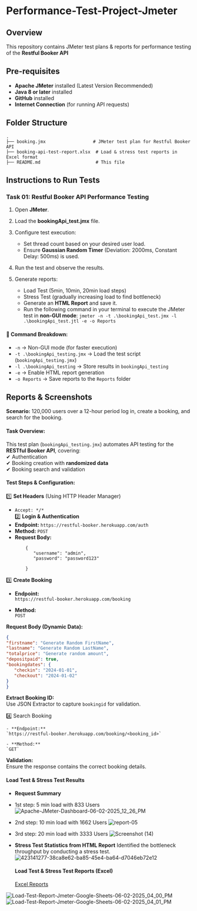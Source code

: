 # Performance-Test-Project-Jmeter
## Overview
This repository contains JMeter test plans & reports for performance testing of the **Restful Booker API**
## Pre-requisites
- **Apache JMeter** installed (Latest Version Recommended)
- **Java 8 or later** installed
- **GitHub** installed
- **Internet Connection** (for running API requests)

## Folder Structure
```
.
├── booking.jmx                  # JMeter test plan for Restful Booker API
├── booking-api-test-report.xlsx  # Load & stress test reports in Excel format
├── README.md                     # This file
```

## Instructions to Run Tests
### Task 01: Restful Booker API Performance Testing
1. Open **JMeter**.
2. Load the **bookingApi_test.jmx** file.
3. Configure test execution:
   - Set thread count based on your desired user load.
   - Ensure **Gaussian Random Timer** (Deviation: 2000ms, Constant Delay: 500ms) is used.

4. Run the test and observe the results.

5. Generate reports:
   - Load Test (5min, 10min, 20min load steps)
   - Stress Test (gradually increasing load to find bottleneck)
   - Generate an **HTML Report** and save it.
   - Run the following command in your terminal to execute the JMeter test in **non-GUI mode**: ``` jmeter -n -t .\bookingApi_test.jmx -l .\bookingApi_test.jtl -e -o Reports ```

#### 📌 Command Breakdown:
- `-n` → Non-GUI mode (for faster execution)  
- `-t .\bookingApi_testing.jmx` → Load the test script (`bookingApi_testing.jmx`)  
- `-l .\bookingApi_testing` → Store results in `bookingApi_testing`  
- `-e` → Enable HTML report generation  
- `-o Reports` → Save reports to the `Reports` folder  


## Reports & Screenshots
**Scenario:**
120,000 users over a 12-hour period log in, create a booking, and search for the
booking.

#### Task Overview: 
This test plan (`bookingApi_testing.jmx`) automates API testing for the **RESTful Booker API**, covering:  
✔ Authentication  
✔ Booking creation with **randomized data**  
✔ Booking search and validation  


#### Test Steps & Configuration: 
1️⃣ **Set Headers** (Using HTTP Header Manager)  
   - `Accept: */*`  
2️⃣ **Login & Authentication**  
   - **Endpoint:** `https://restful-booker.herokuapp.com/auth`  
   - **Method:** `POST`  
   - **Request Body:**  
     ``` json:
         {
            "username": "admin",
            "password": "password123"
      
         }
3️⃣ **Create Booking**

   - **Endpoint:**  
   `https://restful-booker.herokuapp.com/booking`
   
   - **Method:**  
   `POST`
   
   **Request Body (Dynamic Data):**  
   ```json
{
   "firstname": "Generate Random FirstName",
   "lastname": "Generate Random LastName",
   "totalprice": "Generate random amount",
   "depositpaid": true,
   "bookingdates": {
      "checkin": "2024-01-01",
      "checkout": "2024-01-02"
   }
}
```
**Extract Booking ID:**  
Use JSON Extractor to capture `bookingid` for validation.

4️⃣ Search Booking

    - **Endpoint:**  
    `https://restful-booker.herokuapp.com/booking/<booking_id>`

    - **Method:**  
    `GET`

**Validation:**  
Ensure the response contains the correct booking details.

#### Load Test & Stress Test Results
- **Request Summary**
 - 1st step: 5 min load with 833 Users ![Apache-JMeter-Dashboard-06-02-2025_12_26_PM](https://github.com/user-attachments/assets/56fd7b18-0e3c-44a9-801e-608efc9ea9a1)
 - 2nd step: 10 min load with 1662 Users ![report-05](https://github.com/user-attachments/assets/a6c5a9f0-231d-4a21-8207-b8aaf1dacf8f)
 - 3rd step: 20 min load with 3333 Users ![Screenshot (14)](https://github.com/user-attachments/assets/15837a99-7baf-4bdd-ba2d-2cef5d470f52)

- **Stress Test Statistics from HTML Report**
  Identified the bottleneck throughput by conducting a stress test. ![423141277-38ca8e62-ba85-45e4-ba64-d7046eb72e12](https://github.com/user-attachments/assets/899e3ddd-5fa9-4d27-bda7-f3c32af0eb7a)

  #### Load Test & Stress Test Reports (Excel)
   [Excel Reports](https://docs.google.com/spreadsheets/d/17ooaCxvc1hMH8ib56JXq5pOf8uy16VWmJbgEuoI_OCM/edit?gid=55147309#gid=55147309)
 
![Load-Test-Report-Jmeter-Google-Sheets-06-02-2025_04_00_PM](https://github.com/user-attachments/assets/04bd016e-f0ef-4785-990a-a8e00d9185af)
![Load-Test-Report-Jmeter-Google-Sheets-06-02-2025_04_01_PM](https://github.com/user-attachments/assets/aa5b9cdc-9063-4efd-9e58-3befa8da14a2)



